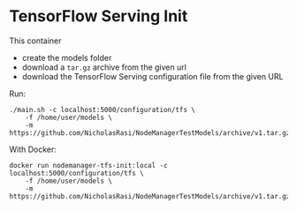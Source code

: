 # TensorFlow Serving Init
This container

- create the models folder
- download a ```tar.gz``` archive from the given url
- download the TensorFlow Serving configuration file from the given URL

Run:
```
./main.sh -c localhost:5000/configuration/tfs \
    -f /home/user/models \
    -m https://github.com/NicholasRasi/NodeManagerTestModels/archive/v1.tar.gz
```

With Docker:
```
docker run nodemanager-tfs-init:local -c localhost:5000/configuration/tfs \
    -f /home/user/models \
    -m https://github.com/NicholasRasi/NodeManagerTestModels/archive/v1.tar.gz
```